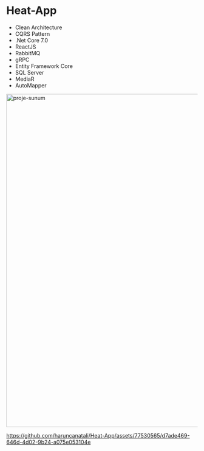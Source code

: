 # Heat-App

- Clean Architecture
- CQRS Pattern
- .Net Core 7.0
- ReactJS
- RabbitMQ
- gRPC
- Entity Framework Core
- SQL Server
- MediaR
- AutoMapper

<img width="878" alt="proje-sunum" src="https://github.com/haruncanatali/Heat-App/assets/77530565/ec7cec6f-002a-4a46-8382-c5b74e191f7d">

https://github.com/haruncanatali/Heat-App/assets/77530565/d7ade469-646d-4d02-9b24-a075e053104e
